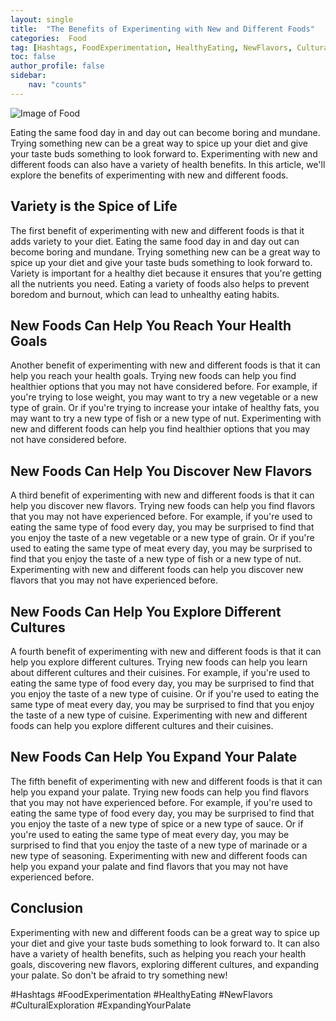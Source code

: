 ```yaml
---
layout: single
title:  "The Benefits of Experimenting with New and Different Foods"
categories:  Food
tag: [Hashtags, FoodExperimentation, HealthyEating, NewFlavors, CulturalExploration, ExpandingYourPalate, ]
toc: false
author_profile: false
sidebar:
    nav: "counts"
---
```

    
![Image of Food](https://images.pexels.com/photos/1020999/pexels-photo-1020999.jpeg?auto=compress&cs=tinysrgb&dpr=2&h=650&w=940)

Eating the same food day in and day out can become boring and mundane. Trying something new can be a great way to spice up your diet and give your taste buds something to look forward to. Experimenting with new and different foods can also have a variety of health benefits. In this article, we'll explore the benefits of experimenting with new and different foods.

## Variety is the Spice of Life

The first benefit of experimenting with new and different foods is that it adds variety to your diet. Eating the same food day in and day out can become boring and mundane. Trying something new can be a great way to spice up your diet and give your taste buds something to look forward to. Variety is important for a healthy diet because it ensures that you're getting all the nutrients you need. Eating a variety of foods also helps to prevent boredom and burnout, which can lead to unhealthy eating habits.

## New Foods Can Help You Reach Your Health Goals

Another benefit of experimenting with new and different foods is that it can help you reach your health goals. Trying new foods can help you find healthier options that you may not have considered before. For example, if you're trying to lose weight, you may want to try a new vegetable or a new type of grain. Or if you're trying to increase your intake of healthy fats, you may want to try a new type of fish or a new type of nut. Experimenting with new and different foods can help you find healthier options that you may not have considered before.

## New Foods Can Help You Discover New Flavors

A third benefit of experimenting with new and different foods is that it can help you discover new flavors. Trying new foods can help you find flavors that you may not have experienced before. For example, if you're used to eating the same type of food every day, you may be surprised to find that you enjoy the taste of a new vegetable or a new type of grain. Or if you're used to eating the same type of meat every day, you may be surprised to find that you enjoy the taste of a new type of fish or a new type of nut. Experimenting with new and different foods can help you discover new flavors that you may not have experienced before.

## New Foods Can Help You Explore Different Cultures

A fourth benefit of experimenting with new and different foods is that it can help you explore different cultures. Trying new foods can help you learn about different cultures and their cuisines. For example, if you're used to eating the same type of food every day, you may be surprised to find that you enjoy the taste of a new type of cuisine. Or if you're used to eating the same type of meat every day, you may be surprised to find that you enjoy the taste of a new type of cuisine. Experimenting with new and different foods can help you explore different cultures and their cuisines.

## New Foods Can Help You Expand Your Palate

The fifth benefit of experimenting with new and different foods is that it can help you expand your palate. Trying new foods can help you find flavors that you may not have experienced before. For example, if you're used to eating the same type of food every day, you may be surprised to find that you enjoy the taste of a new type of spice or a new type of sauce. Or if you're used to eating the same type of meat every day, you may be surprised to find that you enjoy the taste of a new type of marinade or a new type of seasoning. Experimenting with new and different foods can help you expand your palate and find flavors that you may not have experienced before.

## Conclusion

Experimenting with new and different foods can be a great way to spice up your diet and give your taste buds something to look forward to. It can also have a variety of health benefits, such as helping you reach your health goals, discovering new flavors, exploring different cultures, and expanding your palate. So don't be afraid to try something new! 

#Hashtags
#FoodExperimentation #HealthyEating #NewFlavors #CulturalExploration #ExpandingYourPalate